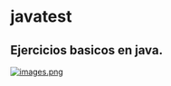 # javatest
## Ejercicios basicos en java.
[![images.png](https://i.postimg.cc/bNyR3bwH/images.png)](https://postimg.cc/jC1NjDNL)
